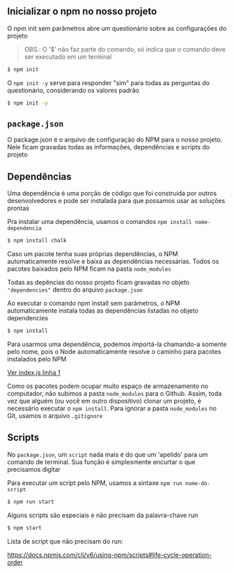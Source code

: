 ## Inicializar o npm no nosso projeto

O npm init sem parâmetros abre um questionário sobre as configurações do projeto

> OBS.: O '$' não faz parte do comando, só indica que o comando deve ser executado em um terminal

```bash
$ npm init
```

O `npm init -y` serve para responder "sim" para todas as perguntas do questionário, considerando os valores padrão

```bash
$ npm init -y
```

## `package.json`

O package.json é o arquivo de configuração do NPM para o nosso projeto. Nele ficam gravadas todas as informações, dependências e scripts do projeto

## Dependências

Uma dependência é uma porção de código que foi construída por outros desenvolvedores e pode ser instalada para que possamos usar as soluções prontas

Pra instalar uma dependência, usamos o comandos `npm install nome-dependencia`

```bash
$ npm install chalk
```

Caso um pacote tenha suas próprias dependências, o NPM automaticamente resolve e baixa as dependências necessárias. Todos os pacotes baixados pelo NPM ficam na pasta `node_modules`

Todas as depências do nosso projeto ficam gravadas no objeto `"dependencies"` dentro do arquivo `package.json`

Ao executar o comando npm install sem parâmetros, o NPM automaticamente instala todas as dependências listadas no objeto dependencies

```bash
$ npm install
```

Para usarmos uma dependência, podemos importá-la chamando-a somente pelo nome, pois o Node automaticamente resolve o caminho para pacotes instalados pelo NPM

[Ver index.js linha 1](https://github.com/rschpdr/52-node-intro/blob/1e6caea7a341abe75a9702c12d3963f2989986e7/index.js#L1)

Como os pacotes podem ocupar muito espaço de armazenamento no computador, não subimos a pasta `node_modules` para o Github. Assim, toda vez que alguém (ou você em outro dispositivo) clonar um projeto, é necessário executar o `npm install`. Para ignorar a pasta `node_modules` no Git, usamos o arquivo `.gitignore`

## Scripts

No `package.json`, um `script` nada mais é do que um 'apelido' para um comando de terminal. Sua função é simplesmente encurtar o que precisamos digitar

Para executar um script pelo NPM, usamos a sintaxe `npm run nome-do-script`

```bash
$ npm run start
```

Alguns scripts são especiais e não precisam da palavra-chave run

```bash
$ npm start
```

Lista de script que não precisam do run:

https://docs.npmjs.com/cli/v6/using-npm/scripts#life-cycle-operation-order

